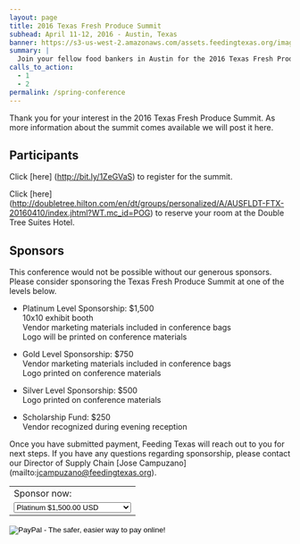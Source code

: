 ```yaml
---
layout: page
title: 2016 Texas Fresh Produce Summit
subhead: April 11-12, 2016 - Austin, Texas
banner: https://s3-us-west-2.amazonaws.com/assets.feedingtexas.org/images/banners/banner-02.jpg
summary: |
  Join your fellow food bankers in Austin for the 2016 Texas Fresh Produce Summit. 
calls_to_action:
  - 1
  - 2
permalink: /spring-conference
---
```

Thank you for your interest in the 2016 Texas Fresh Produce Summit. As more information about the summit comes available we will post it here.

## Participants
Click [here] (http://bit.ly/1ZeGVaS) to register for the summit.

Click [here] (http://doubletree.hilton.com/en/dt/groups/personalized/A/AUSFLDT-FTX-20160410/index.jhtml?WT.mc_id=POG) to reserve your room at the Double Tree Suites Hotel. 

## Sponsors

This conference would not be possible without our generous sponsors. Please consider sponsoring the Texas Fresh  Produce Summit at one of the levels below. 

*  Platinum Level Sponsorship: $1,500   
10x10 exhibit booth    
Vendor marketing materials included in conference bags   
Logo will be printed on conference materials    

*  Gold Level Sponsorship: $750   
Vendor marketing materials included in conference bags   
Logo printed on conference materials    

*  Silver Level Sponsorship: $500   
Logo printed on conference materials 

*  Scholarship Fund: $250   
Vendor recognized during evening reception

Once you have submitted payment, Feeding Texas will reach out to you for next steps. If you have any questions regarding sponsorship, please contact our Director of Supply Chain [Jose Campuzano] (mailto:jcampuzano@feedingtexas.org). 

 <form action="https://www.paypal.com/cgi-bin/webscr" method="post" target="_top">
  <input type="hidden" name="cmd" value="_s-xclick">
  <input type="hidden" name="hosted_button_id" value="SBLXSMYAWUDFA">
  <table>
  <tr><td><input type="hidden" name="on0" value="Levels">Sponsor now:</td></tr><tr><td><select name="os0">
  	<option value="Platinum">Platinum $1,500.00 USD</option>
  	<option value="Gold">Gold $750.00 USD</option>
  	<option value="Silver">Silver $500.00 USD</option>
 	<option value="Scholarship Fund">Scholarship Fund $250.00 USD</option>
 </select> </td></tr>
 </table>
 <input type="hidden" name="currency_code" value="USD">
 <input type="image" src="https://s3-us-west-2.amazonaws.com/assets.feedingtexas.org/images/posts/PayPal.png" border="0" name="submit" alt="PayPal - The safer, easier way to pay online!">
 <img alt="" border="0" src="https://www.paypalobjects.com/en_US/i/scr/pixel.gif" width=".3" height=".3">
 </form>
